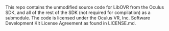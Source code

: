 This repo contains the unmodified source code for LibOVR from the Oculus SDK, and all of the rest of the SDK (not required for compilation) as a submodule. The code is licensed under the Oculus VR, Inc. Software Development Kit License Agreement as found in LICENSE.md.
